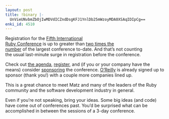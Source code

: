 ```yaml
---
layout: post
title: !binary |-
  UnVieUNvbmZbOjIwMDVdICZndDsgKFJ1YnlDb25mWzoyMDA0XSAqIDIpCg==
enki_id: 4510
---
```


Registration for the <a href="http://www.rubyconf.org">Fifth
International  
Ruby Conference</a> is up to greater than <a
href="http://rubycentral.org/conference/reg/main/stats">two times the  
number</a> of the largest conference to-date. And that’s not counting  
the usual last-minute surge in registration before the conference.

<p>
Check out
<a href="http://www.rubycentral.org/conference/agenda.html">the  
agenda</a>, <a
href="http://www.rubycentral.org/conference/register/">register</a>,
and  
(if you or your company have the means) consider <a
href="http://www.rubycentral.org/pledge/">sponsoring</a> the conference.
<a
href="http://www.oreilly.com/">O’Reilly</a> is already signed up to
sponsor  
(thank you!) with a couple more companies lined up.

</p>
<p>
This is a great chance to meet Matz and many of the leaders of the
Ruby  
community and the software development industry in general.

</p>
<p>
Even if you’re not speaking, bring your ideas. Some big ideas (and  
code) have come out of conferences past. You’d be surprised what can  
be accomplished in between the sessions of a 3-day conference.

</p>
